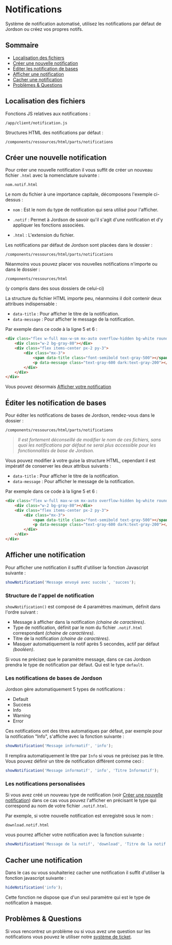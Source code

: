 # Notifications
Système de notification automatisé, utilisez les notifications par défaut de Jordson ou créez vos propres notifs.

## Sommaire
 - [Localisation des fichiers](#localisation-des-fichiers)
 - [Créer une nouvelle notification](#créer-une-nouvelle-notification)
 - [Éditer les notification de bases](#éditer-les-notification-de-bases)
 - [Afficher une notification](#afficher-une-notification)
 - [Cacher une notification](#cacher-une-notification)
 - [Problèmes & Questions](#problèmes-&-questions)


## Localisation des fichiers

Fonctions JS relatives aux notifications :
```
/app/client/notification.js
```

Structures HTML des notifications par défaut : 
```
/components/ressources/html/parts/notifications
```


## Créer une nouvelle notification

Pour créer une nouvelle notification il vous suffit de créer un nouveau fichier `.html` avec la nomenclature suivante :
```
nom.notif.html
```

Le nom du fichier à une importance capitale, décomposons l'exemple ci-dessus :

- `nom` : Est le nom du type de notification qui sera utilisé pour l'afficher.

- `.notif` : Permet à Jordson de savoir qu'il s'agit d'une notification et d'y appliquer les fonctions associées.
- `.html` : L'extension du fichier.

Les notifications par défaut de Jordson sont placées dans le dossier :
```
/components/ressources/html/parts/notifications
```

Néanmoins vous pouvez placer vos nouvelles notifications n'importe ou dans le dossier :
```
/components/ressources/html
```
(y compris dans des sous dossiers de celui-ci)

La structure du fichier HTML importe peu, néanmoins il doit contenir deux attribues indispensable : 
- `data-title` : Pour afficher le titre de la notification.
- `data-message` : Pour afficher le message de la notification.

Par exemple dans ce code à la ligne 5 et 6 :
```html
<div class="flex w-full max-w-sm mx-auto overflow-hidden bg-white rounded-lg shadow-md fixed top-14 right-4 z-40 cursor-pointer">
    <div class="w-2 bg-gray-80"></div>
    <div class="flex items-center px-2 py-3">
        <div class="mx-3">
            <span data-title class="font-semibold text-gray-500"></span>
            <p data-message class="text-gray-600 dark:text-gray-200"></p>
        </div>
    </div>
</div>
```
Vous pouvez désormais [Afficher votre notification](#afficher-une-notification)


## Éditer les notification de bases
Pour éditer les notifications de bases de Jordson, rendez-vous dans le dossier :
```
/components/ressources/html/parts/notifications
```

>*Il est fortement déconseillé de modifier le nom de ces fichiers, sans quoi les notifications par défaut ne serai plus accessible pour 
> les fonctionnalités de base de Jordson.*
 
Vous pouvez modifier à votre guise la structure HTML, cependant il est impératif de conserver les deux attribus suivants :
- `data-title` : Pour afficher le titre de la notification.
- `data-message` : Pour afficher le message de la notification.

Par exemple dans ce code à la ligne 5 et 6 :
```html
<div class="flex w-full max-w-sm mx-auto overflow-hidden bg-white rounded-lg shadow-md fixed top-14 right-4 z-40 cursor-pointer">
    <div class="w-2 bg-gray-80"></div>
    <div class="flex items-center px-2 py-3">
        <div class="mx-3">
            <span data-title class="font-semibold text-gray-500"></span>
            <p data-message class="text-gray-600 dark:text-gray-200"></p>
        </div>
    </div>
</div>
```

## Afficher une notification
Pour afficher une notification il suffit d'utiliser la fonction Javascript suivante :
```javascript
showNotification('Message envoyé avec succès', 'succes');
```

### Structure de l'appel de notification
`showNotification()` est composé de 4 paramètres maximum, définit dans l'ordre suivant :
- Message à afficher dans la notification *(chaine de caractères)*.
- Type de notification, définit par le nom du fichier `.notif.html` correspondant *(chaine de caractères)*.
- Titre de la notification *(chaine de caractères)*.
- Masquer automatiquement la notif après 5 secondes, actif par défaut *(booléen)*.

Si vous ne précisez que le paramètre message, dans ce cas Jordson prendra le type de notification par défaut. Qui est le type `default`.

### Les notifications de bases de Jordson
Jordson gère automatiquement 5 types de notifications :
 - Default
 - Success
 - Info
 - Warning
 - Error

Ces notifications ont des titres automatiques par défaut, par exemple pour la notification "Info", s'affiche avec la 
fonction suivante :
```javascript
showNotification('Message informatif', 'info');
```
Il remplira automatiquement le titre par `Info` si vous ne précisez pas le titre. Vous pouvez définir un titre de notification différent 
comme ceci :
```javascript
showNotification('Message informatif', 'info', 'Titre Informatif');
```

### Les notifications personalisées
Si vous avez créé un nouveau type de notification (voir [Créer une nouvelle notification](#crer-une-nouvelle-notification)) dans ce cas vous pouvez l'afficher en 
précisant le type qui correspond au nom de votre fichier `.notif.html`.

Par exemple, si votre nouvelle notification est enregistré sous le nom :
```
download.notif.html
```
vous pourrez afficher votre notification avec la fonction suivante :
```javascript
showNotification('Message de la notif', 'download', 'Titre de la notif');
```



## Cacher une notification
Dans le cas ou vous souhaiteriez cacher une notification il suffit d'utiliser la fonction javascript suivante :
```javascript
hideNotification('info');
```
Cette fonction ne dispose que d'un seul paramètre qui est le type de notification à masque.



## Problèmes & Questions
Si vous rencontrez un problème ou si vous avez une question sur les notifications vous pouvez le utiliser notre [système de ticket]().